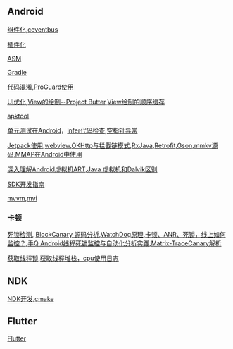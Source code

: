 ## Android
[组件化](https://github.com/chaoyueLin/componentDemo),[ceventbus](https://github.com/chaoyueLin/cevnetbus)

[插件化](https://github.com/chaoyueLin/pluginDemo)

[ASM](https://github.com/chaoyueLin/asmDemo)

[Gradle](https://github.com/chaoyueLin/GradleDemo)

[代码混淆](./Android/代码混淆/代码混淆.md),[ProGuard使用](./Android/代码混淆/ProGuard使用.md)

[UI优化](https://github.com/chaoyueLin/uiDemo),[View的绘制--Project Butter](./Android/View的绘制/View的绘制.md),[View绘制的顺序缓存](./Android/View绘制的顺序缓存/View绘制的顺序缓存.md)

[apktool](https://github.com/chaoyueLin/apktoolDemo)

[单元测试在Android](https://github.com/chaoyueLin/UnitTestInAndroid)，[infer代码检查](https://github.com/chaoyueLin/infer_code_check),[空指针异常](https://github.com/chaoyueLin/NPE_avoid)

[Jetpack使用](https://github.com/chaoyueLin/jetpackDemo),[webview](https://github.com/chaoyueLin/webviewDemo),[OKHttp与拦截链模式](https://github.com/chaoyueLin/okhttpDemo),[RxJava](https://github.com/chaoyueLin/reactive),[Retrofit](https://github.com/chaoyueLin/retrofitDemo),[Gson](./Android/Gson/Gson.md),[mmkv源码](https://github.com/chaoyueLin/mmkvDemo),[MMAP在Android中使用](./Android/MMAP在Android中使用/MMAP在Android中使用.md)


[深入理解Android虚拟机ART](./Android/深入理解Android虚拟机ART/README.md),[Java 虚拟机和Dalvik区别](./Android/Java虚拟机和Dalvik区别/Java虚拟机和Dalvik区别.md)


[SDK开发指南](./Android/SDK开发.md)

[mvvm](https://github.com/chaoyueLin/mvvmDemo),[mvi](https://github.com/chaoyueLin/mviDemo)

### 卡顿
[死锁检测](https://github.com/chaoyueLin/MonitorDemo),
[BlockCanary 源码分析](https://blog.csdn.net/Love667767/article/details/106302877),[WatchDog原理](https://juejin.cn/post/6844904015524954126),[卡顿、ANR、死锁，线上如何监控？](https://juejin.cn/post/6973564044351373326),[手Q Android线程死锁监控与自动化分析实践](https://cloud.tencent.com/developer/article/1064396),[Matrix-TraceCanary解析](https://blog.yorek.xyz/android/3rd-library/matrix-trace/)

[获取线程锁](https://github.com/chaoyueLin/MonitorDemo),[获取线程堆栈，cpu使用日志](https://github.com/chaoyueLin/threadDemo)

## NDK
[NDK开发](https://github.com/chaoyueLin/ndkDemo),[cmake](https://github.com/chaoyueLin/cmakeDemo)

## Flutter
[Flutter](https://github.com/chaoyueLin/flutterDemo)